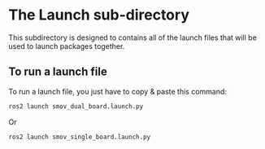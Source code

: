 # The Launch sub-directory

This subdirectory is designed to contains all of the launch files that will be used to launch packages together.

## To run a launch file

To run a launch file, you just have to copy & paste this command:

```bash
ros2 launch smov_dual_board.launch.py
```

Or

```bash
ros2 launch smov_single_board.launch.py
```

